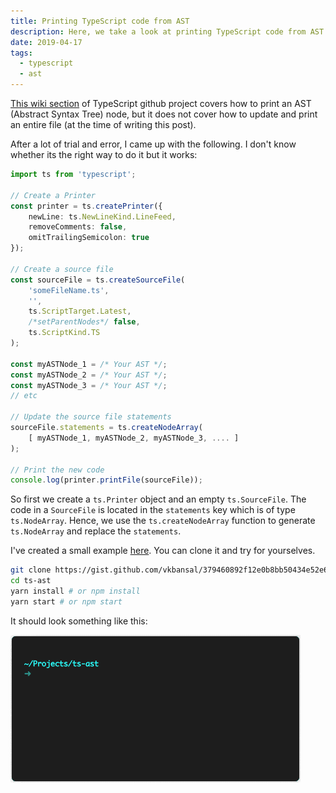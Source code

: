 ```yaml
---
title: Printing TypeScript code from AST
description: Here, we take a look at printing TypeScript code from AST and saving it.
date: 2019-04-17
tags:
  - typescript
  - ast
---
```


[This wiki section](https://github.com/Microsoft/TypeScript/wiki/Using-the-Compiler-API#creating-and-printing-a-typescript-ast) of TypeScript github project covers how to print an AST (Abstract Syntax Tree) node, but it does not cover how to update and print an entire file (at the time of writing this post).

After a lot of trial and error, I came up with the following. I don't know whether its the right way to do it but it works:

```ts
import ts from 'typescript';

// Create a Printer
const printer = ts.createPrinter({
    newLine: ts.NewLineKind.LineFeed,
    removeComments: false,
    omitTrailingSemicolon: true
});

// Create a source file
const sourceFile = ts.createSourceFile(
    'someFileName.ts',
    '',
    ts.ScriptTarget.Latest,
    /*setParentNodes*/ false,
    ts.ScriptKind.TS
);

const myASTNode_1 = /* Your AST */;
const myASTNode_2 = /* Your AST */;
const myASTNode_3 = /* Your AST */;
// etc

// Update the source file statements
sourceFile.statements = ts.createNodeArray(
    [ myASTNode_1, myASTNode_2, myASTNode_3, .... ]
);

// Print the new code
console.log(printer.printFile(sourceFile));
```

So first we create a `ts.Printer` object and an empty `ts.SourceFile`. The code in a `SourceFile` is located in the `statements` key which is of type `ts.NodeArray`. Hence, we use the `ts.createNodeArray` function to generate `ts.NodeArray` and replace the `statements`.

I've created a small example [here](https://gist.github.com/vkbansal/379460892f12e0b8bb50434e52e6368f). You can clone it and try for yourselves.

```bash
git clone https://gist.github.com/vkbansal/379460892f12e0b8bb50434e52e6368f ts-ast
cd ts-ast
yarn install # or npm install
yarn start # or npm start
```

It should look something like this:

![command](./images/print-ts-ast.gif)
